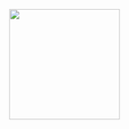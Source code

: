 <img align="center" height="200" src="https://media.giphy.com/media/tHIRLHtNwxpjIFqPdV/giphy.gif?cid=82a1493bw1e7spu6v1vn03drm8wlff4w3gs8byp5lmt57hi8&ep=v1_gifs_trending&rid=giphy.gif&ct=g"  />


